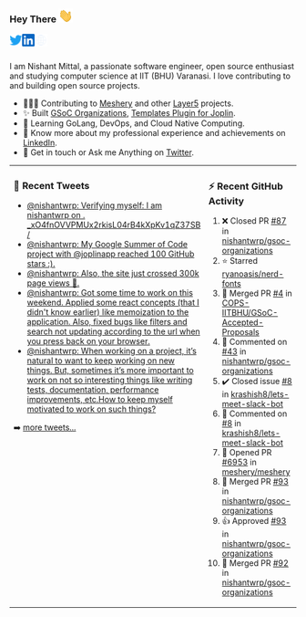### Hey There <img src="./assets/wave.gif" width="25px">
<a href="http://urls.nishantwrp.com/github-to-twitter" target="_blank">
  <img align="left" alt="Nishant's Twitter" width="22px" src="./assets/twitter.svg" />
</a>
<a href="http://urls.nishantwrp.com/github-to-linkedin" target="_blank">
  <img align="left" alt="Nishant's LinkedIn" width="22px" src="./assets/linkedin.svg" />
</a>
<a href="http://urls.nishantwrp.com/github-to-site" target="_blank">
  <img align="left" alt="Nishant's Site" width="22px" src="./assets/globe.svg" />
</a>
<br /><br />

I am Nishant Mittal, a passionate software engineer, open source enthusiast and studying computer science at IIT (BHU) Varanasi. I love contributing to and building open source projects.

- 👨🏽‍💻 Contributing to [Meshery](https://meshery.io/) and other [Layer5](https://layer5.io/) projects.
- ✨ Built [GSoC Organizations](https://www.gsocorganizations.dev/), [Templates Plugin for Joplin](https://github.com/joplin/plugin-templates).
- 🌱 Learning GoLang, DevOps, and Cloud Native Computing.
- 🚀 Know more about my professional experience and achievements on [LinkedIn](http://urls.nishantwrp.com/github-to-linkedin).
- 💬 Get in touch or Ask me Anything on [Twitter](http://urls.nishantwrp.com/github-to-twitter).

<table><tr>
<td valign="top" width="50%">

### 📱 Recent Tweets
<!-- TWITTER:START -->
- [@nishantwrp: Verifying myself: I am nishantwrp on . _xO4fnOVVPMUx2rkisL04rB4kXpKv1qZ37SB /](https://rss.app/articles/cb4e791f6f6d729c074351566bd3a7c508111d6e1136a1e9c3ec930d979628d4f61eb1492ac7df6ef2a76a79de1c089063d268e1c71a7c1189)
- [@nishantwrp: My Google Summer of Code project with @joplinapp reached 100 GitHub stars :&rpar;.](https://rss.app/articles/cb4e791f6f6d729c074351566bd3a7c508111d6e1136a1e9c3ec930d979628d4f61eb1492ac7df6ef3aa6b7bd6120a9662dd69e3c4147d1c83)
- [@nishantwrp: Also, the site just crossed 300k page views 🎉.](https://rss.app/articles/cb4e791f6f6d729c074351566bd3a7c508111d6e1136a1e9c3ec930d979628d4f61eb1492ac7df6ef3a56275dd160e9360d661e8c51772108a)
- [@nishantwrp: Got some time to work on  this weekend. Applied some react concepts &lpar;that I didn&#39;t know earlier&rpar; like memoization to the application. Also, fixed bugs like filters and search not updating according to the url when you press back on your browser.](https://rss.app/articles/cb4e791f6f6d729c074351566bd3a7c508111d6e1136a1e9c3ec930d979628d4f61eb1492ac7df6ef3a56275dd150b9762d36ce8c2127d1483)
- [@nishantwrp: When working on a project, it’s natural to want to keep working on new things. But, sometimes it’s more important to work on not so interesting things like writing tests, documentation, performance improvements, etc.How to keep myself motivated to work on such things?](https://rss.app/articles/cb4e791f6f6d729c074351566bd3a7c508111d6e1136a1e9c3ec930d979628d4f61eb1492ac7df6ef3a56978dc1c079561dc6ae4ca147c1189)
<!-- TWITTER:END -->
➡️ [more tweets...](http://urls.nishantwrp.com/github-to-twitter)

</td>
<td valign="top" width="50%">

### ⚡ Recent GitHub Activity
<!--RECENT_ACTIVITY:start-->
1. ❌ Closed PR [#87](https://github.com/nishantwrp/gsoc-organizations/pull/87) in [nishantwrp/gsoc-organizations](https://github.com/nishantwrp/gsoc-organizations)<br>
2. ⭐ Starred [ryanoasis/nerd-fonts](https://github.com/ryanoasis/nerd-fonts)<br>
3. 🎉 Merged PR [#4](https://github.com/COPS-IITBHU/GSoC-Accepted-Proposals/pull/4) in [COPS-IITBHU/GSoC-Accepted-Proposals](https://github.com/COPS-IITBHU/GSoC-Accepted-Proposals)<br>
4. 💬 Commented on [#43](https://github.com/nishantwrp/gsoc-organizations/issues/43#issuecomment-1410922931) in [nishantwrp/gsoc-organizations](https://github.com/nishantwrp/gsoc-organizations)<br>
5. ✔️ Closed issue [#8](https://github.com/krashish8/lets-meet-slack-bot/issues/8) in [krashish8/lets-meet-slack-bot](https://github.com/krashish8/lets-meet-slack-bot)<br>
6. 💬 Commented on [#8](https://github.com/krashish8/lets-meet-slack-bot/issues/8#issuecomment-1410207548) in [krashish8/lets-meet-slack-bot](https://github.com/krashish8/lets-meet-slack-bot)<br>
7. 💪 Opened PR [#6953](https://github.com/meshery/meshery/pull/6953) in [meshery/meshery](https://github.com/meshery/meshery)<br>
8. 🎉 Merged PR [#93](https://github.com/nishantwrp/gsoc-organizations/pull/93) in [nishantwrp/gsoc-organizations](https://github.com/nishantwrp/gsoc-organizations)<br>
9. 👍 Approved [#93](https://github.com/nishantwrp/gsoc-organizations/pull/93#pullrequestreview-1271865815) in [nishantwrp/gsoc-organizations](https://github.com/nishantwrp/gsoc-organizations)<br>
10. 🎉 Merged PR [#92](https://github.com/nishantwrp/gsoc-organizations/pull/92) in [nishantwrp/gsoc-organizations](https://github.com/nishantwrp/gsoc-organizations)<br>
<!--RECENT_ACTIVITY:end-->

</td>
</tr></table>
